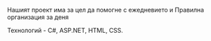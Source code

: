 Нашият проект има за цел да помогне с ежедневието и   Правилна организация за деня

Технологий - C#, ASP.NET, HTML, CSS.
